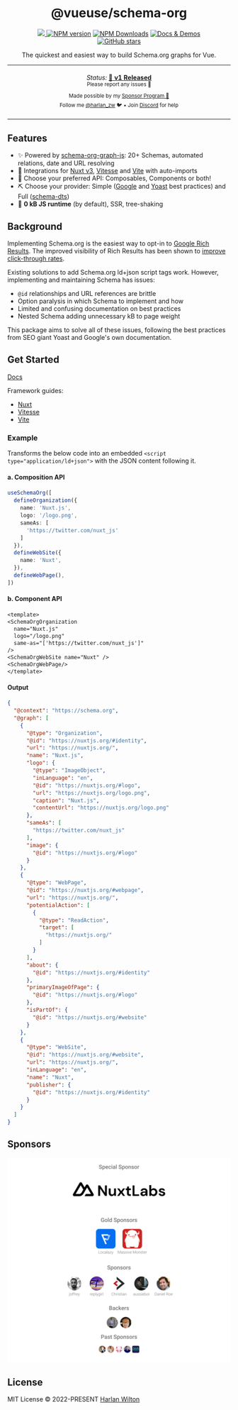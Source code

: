 <h1 align='center'>@vueuse/schema-org</h1>

<p align="center">
<a href='https://github.com/vueuse/schema-org/actions/workflows/test.yml'>
<img src='https://github.com/vueuse/schema-org/actions/workflows/test.yml/badge.svg' >
</a>
<a href="https://www.npmjs.com/package/@vueuse/schema-org" target="__blank"><img src="https://img.shields.io/npm/v/@vueuse/schema-org?color=2B90B6&label=" alt="NPM version"></a>
<a href="https://www.npmjs.com/package/@vueuse/schema-org" target="__blank"><img alt="NPM Downloads" src="https://img.shields.io/npm/dm/@vueuse/schema-org?color=349dbe&label="></a>
<a href="https://vue-schema-org.netlify.app/" target="__blank"><img src="https://img.shields.io/static/v1?label=&message=docs%20%26%20demos&color=45b8cd" alt="Docs & Demos"></a>
<br>
<a href="https://github.com/vueuse/schema-org" target="__blank"><img alt="GitHub stars" src="https://img.shields.io/github/stars/vueuse/schema-org?style=social"></a>
</p>

<p align="center">
The quickest and easiest way to build Schema.org graphs for Vue.
</p>

<p align="center">
<table>
<tbody>
<td align="center">
<img width="830" height="0" /><br>
<i>Status:</i> <b><a href="https://vue-schema-org.netlify.app/posts/v1-release">🎉 v1 Released</a></b> <br>
<sup> Please report any issues 🐛</sup><br>
<sub>Made possible by my <a href="https://github.com/sponsors/harlan-zw">Sponsor Program 💖</a><br> Follow me <a href="https://twitter.com/harlan_zw">@harlan_zw</a> 🐦 • Join <a href="https://discord.gg/275MBUBvgP">Discord</a> for help</sub><br>
<img width="830" height="0" />
</td>
</tbody>
</table>
</p>

## Features

- ✨ Powered by [schema-org-graph-js](https://github.com/harlan-zw/schema-org-graph-js): 20+ Schemas, automated relations, date and URL resolving 
- 🤝 Integrations for [Nuxt v3](https://nuxtjs.org/), [Vitesse](https://nuxtjs.org/) and [Vite](https://vitejs.dev/) with auto-imports
- 🍞 Choose your preferred API: Composables, Components or both!
- ⛏️ Choose your provider: Simple ([Google](https://developers.google.com/search/docs/advanced/structured-data/search-gallery) and [Yoast](https://developer.yoast.com/features/schema/overview) best practices) and Full ([schema-dts](https://github.com/google/schema-dts))
- 🌳 **0 kB JS runtime** (by default), SSR, tree-shaking

## Background

Implementing Schema.org is the easiest way to opt-in to [Google Rich Results](https://developers.google.com/search/docs/advanced/structured-data/search-gallery).
The improved visibility of Rich Results has been shown
to [improve click-through rates](https://simplifiedsearch.net/case-study-the-impact-of-rich-results-on-impressions-clicks-and-organic-traffic/).

Existing solutions to add Schema.org ld+json script tags work. However, implementing and maintaining Schema has issues:
- `@id` relationships and URL references are brittle
- Option paralysis in which Schema to implement and how
- Limited and confusing documentation on best practices
- Nested Schema adding unnecessary kB to page weight

This package aims to solve all of these issues,
following the best practices from SEO giant Yoast and Google's own documentation.

## Get Started

[Docs](https://vue-schema-org.netlify.app/guide/)

Framework guides:
- [Nuxt](https://vue-schema-org.netlify.app/guide/setup/nuxt.html)
- [Vitesse](https://vue-schema-org.netlify.app/guide/setup/vitesse.html)
- [Vite](https://vue-schema-org.netlify.app/guide/setup/vite)

### Example

Transforms the below code into an embedded `<script type="application/ld+json">` with the JSON content following it.

#### a. Composition API
```ts
useSchemaOrg([
  defineOrganization({
    name: 'Nuxt.js',
    logo: '/logo.png',
    sameAs: [
      'https://twitter.com/nuxt_js'
    ]
  }),
  defineWebSite({
    name: 'Nuxt',
  }),
  defineWebPage(),
])
```

#### b. Component API

```vue
<template>
<SchemaOrgOrganization 
  name="Nuxt.js" 
  logo="/logo.png"
  same-as="['https://twitter.com/nuxt_js']"
/>
<SchemaOrgWebSite name="Nuxt" />
<SchemaOrgWebPage/>
</template>
```

#### Output

```json
{
  "@context": "https://schema.org",
  "@graph": [
    {
      "@type": "Organization",
      "@id": "https://nuxtjs.org/#identity",
      "url": "https://nuxtjs.org/",
      "name": "Nuxt.js",
      "logo": {
        "@type": "ImageObject",
        "inLanguage": "en",
        "@id": "https://nuxtjs.org/#logo",
        "url": "https://nuxtjs.org/logo.png",
        "caption": "Nuxt.js",
        "contentUrl": "https://nuxtjs.org/logo.png"
      },
      "sameAs": [
        "https://twitter.com/nuxt_js"
      ],
      "image": {
        "@id": "https://nuxtjs.org/#logo"
      }
    },
    {
      "@type": "WebPage",
      "@id": "https://nuxtjs.org/#webpage",
      "url": "https://nuxtjs.org/",
      "potentialAction": [
        {
          "@type": "ReadAction",
          "target": [
            "https://nuxtjs.org/"
          ]
        }
      ],
      "about": {
        "@id": "https://nuxtjs.org/#identity"
      },
      "primaryImageOfPage": {
        "@id": "https://nuxtjs.org/#logo"
      },
      "isPartOf": {
        "@id": "https://nuxtjs.org/#website"
      }
    },
    {
      "@type": "WebSite",
      "@id": "https://nuxtjs.org/#website",
      "url": "https://nuxtjs.org/",
      "inLanguage": "en",
      "name": "Nuxt",
      "publisher": {
        "@id": "https://nuxtjs.org/#identity"
      }
    }
  ]
}
```


## Sponsors

<p align="center">
  <a href="https://raw.githubusercontent.com/harlan-zw/static/main/sponsors.svg">
    <img src='https://raw.githubusercontent.com/harlan-zw/static/main/sponsors.svg'/>
  </a>
</p>


## License

MIT License © 2022-PRESENT [Harlan Wilton](https://github.com/harlan-zw)
